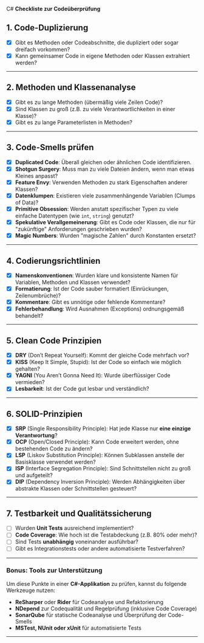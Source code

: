 C# **Checkliste zur Codeüberprüfung**

## 1. **Code-Duplizierung**
- [x] Gibt es Methoden oder Codeabschnitte, die dupliziert oder sogar dreifach vorkommen?  
- [x] Kann gemeinsamer Code in eigene Methoden oder Klassen extrahiert werden?  

---

## 2. **Methoden und Klassenanalyse**
- [x] Gibt es zu lange Methoden (übermäßig viele Zeilen Code)?  
- [x] Sind Klassen zu groß (z.B. zu viele Verantwortlichkeiten in einer Klasse)?  
- [x] Gibt es zu lange Parameterlisten in Methoden?  

---

## 3. **Code-Smells prüfen**
- [x] **Duplicated Code**: Überall gleichen oder ähnlichen Code identifizieren.  
- [x] **Shotgun Surgery**: Muss man zu viele Dateien ändern, wenn man etwas Kleines anpasst?  
- [x] **Feature Envy**: Verwenden Methoden zu stark Eigenschaften anderer Klassen?  
- [x] **Datenklumpen**: Existieren viele zusammenhängende Variablen (Clumps of Data)?  
- [x] **Primitive Obsession**: Werden anstatt spezifischer Typen zu viele einfache Datentypen (wie `int`, `string`) genutzt?  
- [x] **Spekulative Verallgemeinerung**: Gibt es Code oder Klassen, die nur für "zukünftige" Anforderungen geschrieben wurden?  
- [x] **Magic Numbers**: Wurden "magische Zahlen" durch Konstanten ersetzt?  

---

## 4. **Codierungsrichtlinien**
- [x] **Namenskonventionen**: Wurden klare und konsistente Namen für Variablen, Methoden und Klassen verwendet?  
- [x] **Formatierung**: Ist der Code sauber formatiert (Einrückungen, Zeilenumbrüche)?  
- [x] **Kommentare**: Gibt es unnötige oder fehlende Kommentare?  
- [x] **Fehlerbehandlung**: Wird Ausnahmen (Exceptions) ordnungsgemäß behandelt?  

---

## 5. **Clean Code Prinzipien**
- [x] **DRY** (Don’t Repeat Yourself): Kommt der gleiche Code mehrfach vor?  
- [x] **KISS** (Keep It Simple, Stupid): Ist der Code so einfach wie möglich gehalten?  
- [x] **YAGNI** (You Aren’t Gonna Need It): Wurde überflüssiger Code vermieden?  
- [x] **Lesbarkeit**: Ist der Code gut lesbar und verständlich?

---

## 6. **SOLID-Prinzipien**
- [x] **SRP** (Single Responsibility Principle): Hat jede Klasse nur **eine einzige Verantwortung**?  
- [x] **OCP** (Open/Closed Principle): Kann Code erweitert werden, ohne bestehenden Code zu ändern?  
- [x] **LSP** (Liskov Substitution Principle): Können Subklassen anstelle der Basisklasse verwendet werden?  
- [x] **ISP** (Interface Segregation Principle): Sind Schnittstellen nicht zu groß und aufgeteilt?  
- [x] **DIP** (Dependency Inversion Principle): Werden Abhängigkeiten über abstrakte Klassen oder Schnittstellen gesteuert?  

---

## 7. **Testbarkeit und Qualitätssicherung**
- [ ] Wurden **Unit Tests** ausreichend implementiert?  
- [ ] **Code Coverage**: Wie hoch ist die Testabdeckung (z.B. 80% oder mehr)?  
- [ ] Sind Tests **unabhängig** voneinander ausführbar?  
- [ ] Gibt es Integrationstests oder andere automatisierte Testverfahren?  

---

### **Bonus: Tools zur Unterstützung**
Um diese Punkte in einer **C#-Applikation** zu prüfen, kannst du folgende Werkzeuge nutzen:  
- **ReSharper** oder **Rider** für Codeanalyse und Refaktorierung  
- **NDepend** zur Codequalität und Regelprüfung (inklusive Code Coverage)  
- **SonarQube** für statische Codeanalyse und Überprüfung der Code-Smells  
- **MSTest, NUnit oder xUnit** für automatisierte Tests  

---